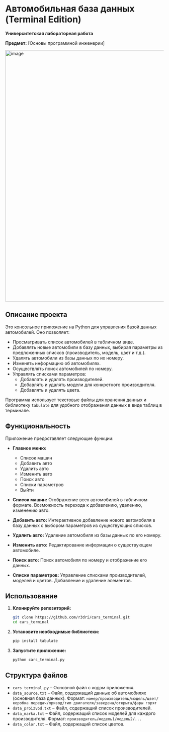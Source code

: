 # Автомобильная база данных (Terminal Edition)

**Университетская лабораторная работа**

**Предмет:** [Основы программной инженерии]

<img width="800" alt="image" src="https://github.com/user-attachments/assets/c255024b-5729-4cdc-8878-0fdfb1b6725a" />

## Описание проекта

Это консольное приложение на Python для управления базой данных автомобилей. Оно позволяет:

*   Просматривать список автомобилей в табличном виде.
*   Добавлять новые автомобили в базу данных, выбирая параметры из предложенных списков (производитель, модель, цвет и т.д.).
*   Удалять автомобили из базы данных по их номеру.
*   Изменять информацию об автомобилях.
*   Осуществлять поиск автомобилей по номеру.
*   Управлять списками параметров:
    *   Добавлять и удалять производителей.
    *   Добавлять и удалять модели для конкретного производителя.
    *   Добавлять и удалять цвета.

Программа использует текстовые файлы для хранения данных и библиотеку `tabulate` для удобного отображения данных в виде таблиц в терминале.

## Функциональность

Приложение предоставляет следующие функции:

*   **Главное меню:**
    *   Список машин
    *   Добавить авто
    *   Удалить авто
    *   Изменить авто
    *   Поиск авто
    *   Списки параметров
    *   Выйти

*   **Список машин:**  Отображение всех автомобилей в табличном формате. Возможность перехода к добавлению, удалению, изменению авто.

*   **Добавить авто:**  Интерактивное добавление нового автомобиля в базу данных с выбором параметров из существующих списков.

*   **Удалить авто:**  Удаление автомобиля из базы данных по его номеру.

*   **Изменить авто:**  Редактирование информации о существующем автомобиле.

*   **Поиск авто:**  Поиск автомобиля по номеру и отображение его данных.

*   **Списки параметров:** Управление списками производителей, моделей и цветов. Добавление и удаление элементов.

## Использование

1.  **Клонируйте репозиторий:**

    ```bash
    git clone https://github.com/r3dri/cars_terminal.git
    cd cars_terminal
    ```

2.  **Установите необходимые библиотеки:**

    ```bash
    pip install tabulate
    ```

3.  **Запустите приложение:**

    ```bash
    python cars_terminal.py
    ```

## Структура файлов

*   `cars_terminal.py` – Основной файл с кодом приложения.
*   `data_source.txt` – Файл, содержащий данные об автомобилях (основная база данных).  Формат: `номер/производитель/модель/цвет/коробка передач/привод/тип двигателя/заведена/открыта/фары горят`
*   `data_proizvod.txt` – Файл, содержащий список производителей.
*   `data_marka.txt` – Файл, содержащий список моделей для каждого производителя. Формат: `производитель/модель1/модель2/...`
*   `data_color.txt` – Файл, содержащий список цветов.
